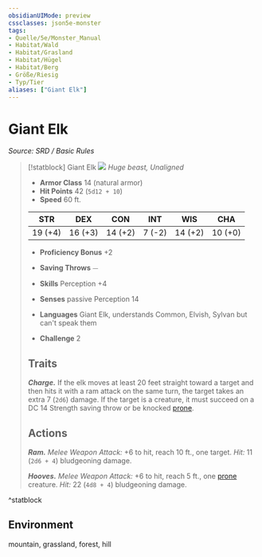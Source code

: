 ```yaml
---
obsidianUIMode: preview
cssclasses: json5e-monster
tags:
- Quelle/5e/Monster_Manual
- Habitat/Wald
- Habitat/Grasland
- Habitat/Hügel
- Habitat/Berg
- Größe/Riesig
- Typ/Tier
aliases: ["Giant Elk"]
---
```

# Giant Elk
*Source: SRD / Basic Rules*  

> [!statblock] Giant Elk
> ![](compendium/bestiary/beast/token/giant-elk.png#token)
> *Huge beast, Unaligned*
> 
> - **Armor Class** 14  (natural armor)
> - **Hit Points** 42 (`5d12 + 10`)
> - **Speed** 60 ft.
> 
> |STR|DEX|CON|INT|WIS|CHA|
> |:---:|:---:|:---:|:---:|:---:|:---:|
> |19 (+4)|16 (+3)|14 (+2)| 7 (-2)|14 (+2)|10 (+0)|
> 
> - **Proficiency Bonus** +2
> - **Saving Throws** ⏤
> - **Skills** Perception +4
> - **Senses** passive Perception 14
> 
> - **Languages** Giant Elk, understands Common, Elvish, Sylvan but can't speak them
> - **Challenge** 2
> 
> ## Traits
> 
> ***Charge.*** If the elk moves at least 20 feet straight toward a target and then hits it with a ram attack on the same turn, the target takes an extra 7 (`2d6`) damage. If the target is a creature, it must succeed on a DC 14 Strength saving throw or be knocked [prone](rules/conditions.md#prone).
> 
> ## Actions
> 
> ***Ram.*** *Melee Weapon Attack:* +6 to hit, reach 10 ft., one target. *Hit:* 11 (`2d6 + 4`) bludgeoning damage.
> 
> ***Hooves.*** *Melee Weapon Attack:* +6 to hit, reach 5 ft., one [prone](rules/conditions.md#prone) creature. *Hit:* 22 (`4d8 + 4`) bludgeoning damage.
^statblock

## Environment

mountain, grassland, forest, hill